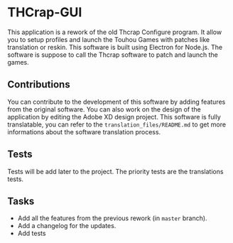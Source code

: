 # THCrap-GUI
This application is a rework of the old Thcrap Configure program. It allow you to setup profiles and
launch the Touhou Games with patches like translation or reskin. This software is built using
Electron for Node.js. The software is suppose to call the Thcrap software to patch and launch the
games.

## Contributions
You can contribute to the development of this software by adding features from the original
software. You can also work on the design of the application by editing the Adobe XD design project.
This software is fully translatable, you can refer to the `translation_files/README.md` to get more
informations about the software translation process.

## Tests
Tests will be add later to the project. The priority tests are the translations tests.

## Tasks
* Add all the features from the previous rework (in `master` branch).
* Add a changelog for the updates.
* Add tests
